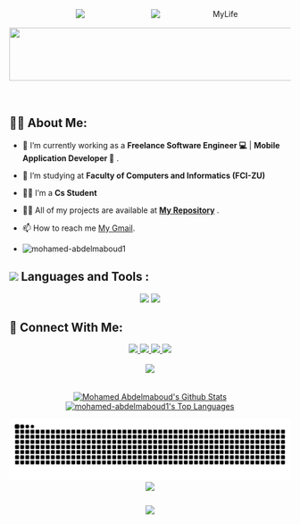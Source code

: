 <div align="center">
    <img src="https://readme-typing-svg.herokuapp.com/?font=Righteous&size=35&center=true&vCenter=true&width=500&height=70&duration=4000&lines=Hi+There!+👋;+I'm+Mohamed+Abdelmaoud!+🚀;Flutter%20Developer;" />
    <img align="right" alt="MyLife" width="250" src="https://user-images.githubusercontent.com/74038190/229223156-0cbdaba9-3128-4d8e-8719-b6b4cf741b67.gif?cid=790b7611rb8cp36foa8zqipr0yzqyv3d79uoce4fn7lbxott&ep=v1_gifs_search&rid=giphy.gif&ct=g">
</div>
<p align="center">
  <img src="https://github.com/Govindv7555/Govindv7555/blob/main/49e76e0596857673c5c80c85b84394c1.gif" width=550px height=95px>
</p> 
<br>

## 🙋‍♂️ About Me:
- 🔭 I’m currently working as a **Freelance Software Engineer 💻** | **Mobile Application Developer 📱** .
- 🌱 I’m studying at **Faculty of Computers and Informatics (FCI-ZU)**
- 👨‍💻 I’m a **Cs Student**
- 👨‍💻 All of my projects are available at **[My Repository](https://github.com/mohamed-abdelmaboud1?tab=repositories)** .
- 📫 How to reach me [My Gmail](mailto:mohamedabdlmabod03@gmail.com).
  
- <p align="left"> <img src="https://komarev.com/ghpvc/?username=mohamed-abdelmaboud1&label=Profile%20views&color=0e75b6&style=flat" alt="mohamed-abdelmaboud1" /> </p>


## <img src="https://media2.giphy.com/media/QssGEmpkyEOhBCb7e1/giphy.gif?cid=ecf05e47a0n3gi1bfqntqmob8g9aid1oyj2wr3ds3mg700bl&rid=giphy.gif" width ="3%">  Languages and Tools :
<div align="center">
    <img src="https://skillicons.dev/icons?i=flutter,dart,firebase,c,python,kotlin" />
    <img src="https://skillicons.dev/icons?i=git,github,androidstudio,vscode,mongodb,figma,postman,html,css" /><br>
</div>

## 🤝 Connect With Me:

<div align="center">
    <a href="https://www.linkedin.com/in/mohamed-abdelmaboud-a95632296?utm_source=share&utm_campaign=share_via&utm_content=profile&utm_medium=android_app" target="_blank">
        <img src="https://img.shields.io/badge/LinkedIn-0077B5?style=for-the-badge&logo=linkedin&logoColor=white" target="_blank" />
    </a>
  <a href="mailto:mohamedabdlmabod03@gmail.com">
    <img src="https://img.shields.io/badge/Gmail-333333?style=for-the-badge&logo=gmail&logoColor=red" />

  <a href="https://mohamed-abdelmaboud1.github.io/my_portfolio/" target="_blank">
    <img src="https://img.shields.io/badge/Portfolio-40A787?style=for-the-badge&logo=web&logoColor=white" target="_blank" />
</a>

  </a>
     </a>
     <a href="https://wa.me/+201029648334?text=Hello Mohamed,i am from GitHub Repository \nHow are you ♥️">
    <img src="https://img.shields.io/badge/WhatsApp-65B741?style=for-the-badge&logo=whatsapp&logoColor=white" />
  </a>
</div>

<br>
<div align="center">
    <img src="https://user-images.githubusercontent.com/73097560/115834477-dbab4500-a447-11eb-908a-139a6edaec5c.gif" />
</div>
<br>

<p align="center">
<a href="https://github.com/mohamed-abdelmaboud1/github-readme-stats"><img alt="Mohamed Abdelmaboud's Github Stats" src="https://github-readme-stats.vercel.app/api?username=mohamed-abdelmaboud1&show_icons=true&count_private=true&theme=react&hide_border=true&bg_color=0D1117&custom_title=Mohamed%20Abdelmaboud's%20Github%20Stats" /></a>
<a href="https://github.com/mohamed-abdelmaboud1/github-readme-stats"><img alt="mohamed-abdelmaboud1's Top Languages" src="https://github-readme-stats.vercel.app/api/top-langs/?username=mohamed-abdelmaboud1&langs_count=8&count_private=true&layout=compact&theme=react&hide_border=true&bg_color=0D1117" /></a>
</p>
<img src="https://raw.githubusercontent.com/mohamed-abdelmaboud1/mohamed-abdelmaboud1/output/snake.svg" alt="Snake animation" />
<div align="center">
  <img src="https://profile-counter.glitch.me/mohamed-abdelmaboud1/count.svg?"  />
</div><h3 align="center">
 <img src="https://readme-typing-svg.herokuapp.com/?font=Righteous&size=25&center=true&vCenter=true&width=500&height=70&duration=4000&lines=+Unlock+the+secrets+of+my+code+vault+🗝️+💻;+Dive+in+and+explore+🌊;Thanks+for+visiting!+❤️">

</h3>

